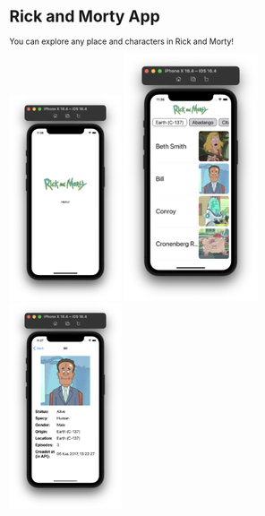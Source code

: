 # Rick and Morty App

You can explore any place and characters in Rick and Morty!

<p float="left">
  <img src="https://github.com/emrecsmsk/RickAndMortyApp/blob/master/Github/1.png?raw=true" width="200" />
  <img src="https://github.com/emrecsmsk/RickAndMortyApp/blob/master/Github/2.png?raw=true" width="240" /> 
  <img src="https://github.com/emrecsmsk/RickAndMortyApp/blob/master/Github/3.png?raw=true" width="200" />
</p>
